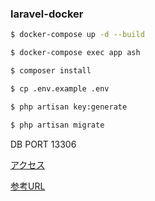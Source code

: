 ### laravel-docker

```bash
$ docker-compose up -d --build
```

```bash
$ docker-compose exec app ash
```

```bash
$ composer install

$ cp .env.example .env

$ php artisan key:generate

$ php artisan migrate 
```

DB PORT 13306

[アクセス](http://127.0.0.1:10080)

[参考URL](https://qiita.com/ucan-lab/items/56c9dc3cf2e6762672f4)


